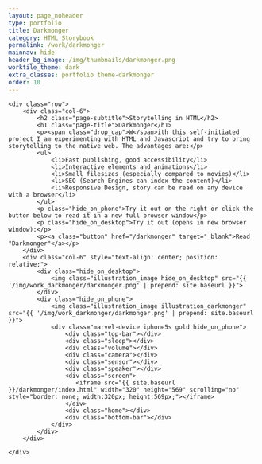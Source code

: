 ```yaml
---
layout: page_noheader
type: portfolio
title: Darkmonger
category: HTML Storybook
permalink: /work/darkmonger
mainnav: hide
header_bg_image: /img/thumbnails/darkmonger.png
worktile_theme: dark
extra_classes: portfolio theme-darkmonger
order: 10
---
```


<div class="wrapper">

	<div class="row">
		<div class="col-6">
			<h2 class="page-subtitle">Storytelling in HTML</h2>
			<h1 class="page-title">Darkmonger</h1>
			<p><span class="drop_cap">W</span>ith this self-initiated project I am experimenting with HTML and Javascript and try to bring storytelling to the native web. The advantages are:</p>
			<ul>
				<li>Fast publishing, good accessibility</li>				
				<li>Interactive elements and animations</li>
				<li>Small filesizes (especially compared to movies)</li>
				<li>SEO (Search Engines can index the content)</li>
				<li>Responsive Design, story can be read on any device with a browser</li>
			</ul>
			<p class="hide_on_phone">Try it out on the right or click the button below to read it in a new full browser window</p>
			<p class="hide_on_desktop">Try it out (opens in new browser window):</p>
			<p><a class="button" href="/darkmonger" target="_blank">Read "Darkmonger"</a></p>			 
		</div>
		<div class="col-6" style="text-align: center; position: relative;">	
			<div class="hide_on_desktop">
				<img class="illustration_image hide_on_desktop" src="{{ '/img/work_darkmonger/darkmonger.png' | prepend: site.baseurl }}">
			</div>		
			<div class="hide_on_phone">
				<img class="illustration_image illustration_darkmonger" src="{{ '/img/work_darkmonger/darkmonger.png' | prepend: site.baseurl }}">		
				<div class="marvel-device iphone5s gold hide_on_phone">
				    <div class="top-bar"></div>
				    <div class="sleep"></div>
				    <div class="volume"></div>
				    <div class="camera"></div>
				    <div class="sensor"></div>
				    <div class="speaker"></div>
				    <div class="screen">
				       <iframe src="{{ site.baseurl }}/darkmonger/index.html" width="320" height="569" scrolling="no" style="border: none; width:320px; height:569px;"></iframe>
				    </div>
				    <div class="home"></div>
				    <div class="bottom-bar"></div>
				</div>
			</div>
		</div>
				
	</div>
</div>